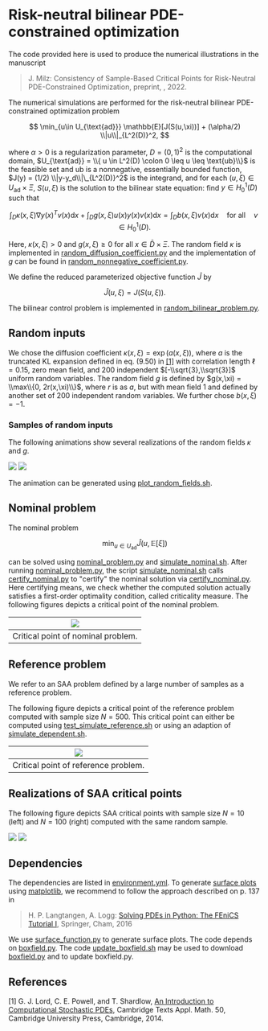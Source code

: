 # Risk-neutral bilinear PDE-constrained optimization

The code provided here is used to produce the numerical illustrations in the manuscript

> J. Milz: Consistency of Sample-Based Critical Points for Risk-Neutral PDE-Constrained Optimization, preprint, , 2022.

The numerical simulations are performed for the risk-neutral bilinear PDE-constrained optimization problem

$$
\min_{u\in U_{\text{ad}}} \mathbb{E}[J(S(u,\xi))]  + (\alpha/2) \\|u\\|_{L^2(D)}^2,
$$

where $\alpha > 0$ is a regularization parameter, $D = (0,1)^2$ is the computational domain, $U_{\text{ad}} = \\{ u \in L^2(D) \colon 0 \leq u \leq \text{ub}\\}$ is the feasible set and
$\text{ub}$ is a nonnegative, essentially bounded function, $J(y) = (1/2) \\|y-y_d\\|\_{L^2(D)}^2$ 
is the integrand, and for each $(u,\xi) \in U_{\text{ad}} \times \Xi$, 
$S(u,\xi)$ is the solution to the bilinear state equation: find $y \in H_0^1(D)$ such that

$$
\int_{D} \kappa(x,\xi) \nabla y(x)^T v(x) \text{d} x + \int_{D} g(x,\xi) u(x) y(x) v(x) \text{d}  x = \int_{D} b(x,\xi) v(x) \text{d} x \quad \text{for all} \quad v \in H_0^1(D).
$$

Here, $\kappa(x,\xi) > 0$ 
and $g(x,\xi) \geq 0$ 
for all $x \in \bar{D} \times \Xi$. 
The random field $\kappa$ is implemented in [random_diffusion_coefficient.py](random_fields/random_diffusion_coefficient.py) and the implementation of $g$ can be found in [random_nonnegative_coefficient.py](random_fields/random_nonnegative_coefficient.py). 


We define the reduced parameterized objective function $\widehat{J}$ by

$$
	\widehat{J}(u,\xi) = J(S(u,\xi)).
$$

The bilinear control problem is implemented in [random_bilinear_problem.py](random_bilinear_problem.py).

## Random inputs

We chose the diffusion coefficient $\kappa(x,\xi) = \exp(a(x,\xi))$, where $a$ is the truncated KL expansion defined in eq. (9.50) in [[1]](#1) with correlation length $\ell = 0.15$, zero mean field, and $200$ independent 
$[-\\sqrt{3},\\sqrt{3}]$ uniform random variables. The random field $g$ is defined by $g(x,\xi) = \\max\\{0, 2r(x,\xi)\\}$, where $r$ is as $a$, but with mean field $1$ and defined by another set of $200$
independent random variables. We further chose $b(x,\xi) = -1$.

### Samples of random inputs

The following animations show several realizations of the random fields $\kappa$ and $g$. 

![](random_fields/output/random_diffusion_coefficient.gif)
![](random_fields/output/random_nonnegative_coefficient.gif)

The animation can be generated using [plot_random_fields.sh](random_fields/plot_random_fields.sh).

## Nominal problem

The nominal problem 

$$\min_{u \in U_{\text{ad}}} \widehat{J}(u,\mathbb{E}[\xi])$$ 

can be solved using [nominal_problem.py](nominal_problem.py) and [simulate_nominal.sh](simulate_nominal.sh). After running [nominal_problem.py](nominal_problem.py), the script [simulate_nominal.sh](simulate_nominal.sh) calls [certify_nominal.py](certify_nominal.py) to "certify" the nominal solution via [certify_nominal.py](certify_nominal.py). Here certifying means, we check whether the computed solution actually satisfies a first-order optimality condition, called criticality measure. The following figures depicts a critical point of the nominal problem.

| ![](output/Nominal_Simulation_n=128_date=19-Jun-2022-13-55-51/19-Jun-2022-13-55-51_nominal_solution_n=128_surface.png) |
|:--:| 
| Critical point of nominal problem. |

## Reference problem

We refer to an SAA problem defined by a large number of samples as a reference problem.

The following figure depicts a critical point of the reference problem computed with sample size $N=500$. This critical point can either be computed using [test_simulate_reference.sh](test_simulate_reference.sh) or using an adaption of [simulate_dependent.sh](simulate_dependent.sh).

| ![](output/Reference_Simulation_n=128_N=500_date=19-Jun-2022-15-14-06/19-Jun-2022-15-14-06_reference_solution_mpi_rank=0_N=500_n=128_surface.png) |
|:--:| 
| Critical point of reference problem. |

## Realizations of SAA critical points


The following figure depicts SAA critical points with sample size $N=10$ (left) and $N=100$ (right) computed with the same random sample.


![](output/Dependent_Simulation_n=128_date=19-Jun-2022-15-28-19/19-Jun-2022-15-28-19_solution_N=10_n=128_seed=10000_surface.png) 
![](output/Dependent_Simulation_n=128_date=19-Jun-2022-15-28-19/19-Jun-2022-15-28-19_solution_N=100_n=128_seed=10000_surface.png) 


## Dependencies

The dependencies are listed in [environment.yml](../../environment.yml). To generate [surface plots](https://matplotlib.org/stable/gallery/mplot3d/surface3d.html) using [matplotlib](https://matplotlib.org/), we recommend to follow the approach described on p. 137 in

> H. P. Langtangen, A. Logg: [Solving PDEs in Python: The FEniCS Tutorial I](https://link.springer.com/book/10.1007/978-3-319-52462-7), Springer, Cham, 2016

We use [surface_function.py](../../stats/surface_function.py) to generate surface plots. The code depends on [boxfield.py](https://github.com/hplgit/fenics-tutorial/blob/master/src/vol1/python/boxfield.py). The code [update_boxfield.sh](../../stats/update_boxfield.sh) may be used to download [boxfield.py](https://github.com/hplgit/fenics-tutorial/blob/master/src/vol1/python/boxfield.py) and to update boxfield.py.


## References
<a id="1">[1]</a> 
G. J. Lord, C. E. Powell, and T. Shardlow, [An Introduction to Computational Stochastic PDEs](https://doi.org/10.1017/CBO9781139017329), Cambridge Texts Appl. Math. 50, Cambridge University Press, Cambridge, 2014.

